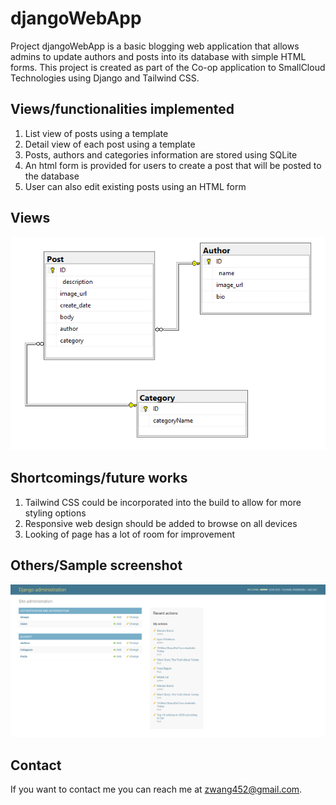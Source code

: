 # djangoWebApp
Project djangoWebApp is a basic blogging web application that allows admins to update authors and posts into its database with simple HTML forms.
This project is created as part of the Co-op application to SmallCloud Technologies using Django and Tailwind CSS.

## Views/functionalities implemented

1. List view of posts using a template
2. Detail view of each post using a template
3. Posts, authors and categories information are stored using SQLite
4. An html form is provided for users to create a post that will be posted to the database
5. User can also edit existing posts using an HTML form

## Views

![Image of view relationship](https://github.com/zwang452/djangoWebApp/blob/main/blogApp/static/blogApp/modelsRelationship.png)

## Shortcomings/future works

1. Tailwind CSS could be incorporated into the build to allow for more styling options
2. Responsive web design should be added to browse on all devices
3. Looking of page has a lot of room for improvement

## Others/Sample screenshot
![Image of admin](https://github.com/zwang452/djangoWebApp/blob/main/adminScreenShot1.png)

## Contact

If you want to contact me you can reach me at <zwang452@gmail.com>.

